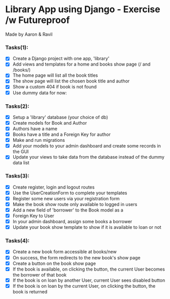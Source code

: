 # Library App using Django - Exercise /w Futureproof
Made by Aaron & Ravil

### Tasks(1):
- [x] Create a Django project with one app, 'library'
- [x] Add views and templates for a home and books show page (/ and /books/<id>)
- [x] The home page will list all the book titles
- [x] The show page will list the chosen book title and author
- [x] Show a custom 404 if book is not found
- [x] Use dummy data for now:

### Tasks(2):
- [x] Setup a 'library' database (your choice of db)
- [x] Create models for Book and Author
- [x] Authors have a name
- [x] Books have a title and a Foreign Key for author
- [x] Make and run migrations
- [x] Add your models to your admin dashboard and create some records in the GUI
- [x] Update your views to take data from the database instead of the dummy data list

### Tasks(3):
- [x] Create register, login and logout routes
- [x] Use the UserCreationForm to complete your templates
- [x] Register some new users via your registration form
- [x] Make the book show route only available to logged in users
- [x] Add a new field of 'borrower' to the Book model as a 
- [x] Foreign Key to User
- [x] In your admin dashboard, assign some books a borrower
- [x] Update your book show template to show if it is available to loan or not

### Tasks(4):
- [x] Create a new book form accessible at books/new
- [x] On success, the form redirects to the new book's show page
- [x] Create a button on the book show page
- [x] If the book is available, on clicking the button, the current User becomes the borrower of that book
- [x] If the book is on loan by another User, current User sees disabled button
- [x] If the book is on loan by the current User, on clicking the button, the book is returned